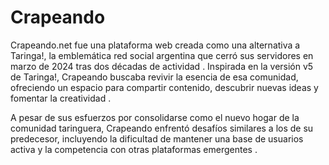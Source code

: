 # Crapeando
Crapeando.net fue una plataforma web creada como una alternativa a Taringa!, la emblemática red social argentina que cerró sus servidores en marzo de 2024 tras dos décadas de actividad . Inspirada en la versión v5 de Taringa!, Crapeando buscaba revivir la esencia de esa comunidad, ofreciendo un espacio para compartir contenido, descubrir nuevas ideas y fomentar la creatividad .

A pesar de sus esfuerzos por consolidarse como el nuevo hogar de la comunidad taringuera, Crapeando enfrentó desafíos similares a los de su predecesor, incluyendo la dificultad de mantener una base de usuarios activa y la competencia con otras plataformas emergentes .
